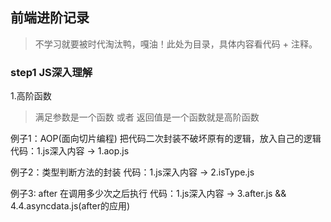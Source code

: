 ## 前端进阶记录
> 不学习就要被时代淘汰鸭，嘎油！此处为目录，具体内容看代码 + 注释。

### step1 JS深入理解
1.高阶函数
> 满足参数是一个函数 或者 返回值是一个函数就是高阶函数

例子1：AOP(面向切片编程) 把代码二次封装不破坏原有的逻辑，放入自己的逻辑
代码：1.js深入内容 -> 1.aop.js

例子2：类型判断方法的封装
代码：1.js深入内容 -> 2.isType.js

例子3: after 在调用多少次之后执行
代码：1.js深入内容 -> 3.after.js && 4.4.asyncdata.js(after的应用)
